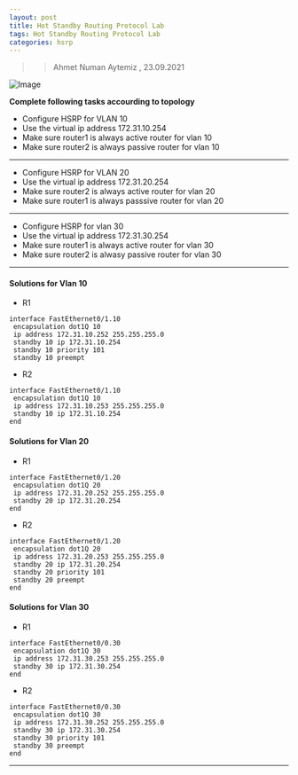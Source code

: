 ```yaml
---
layout: post
title: Hot Standby Routing Protocol Lab
tags: Hot Standby Routing Protocol Lab
categories: hsrp
---
```


>> Ahmet Numan Aytemiz , 23.09.2021

![Image](/img/hsrp_lab.PNG)

**Complete following tasks accourding to topology**

- Configure HSRP for VLAN 10
- Use the virtual ip address 172.31.10.254
- Make sure router1 is always active router for vlan 10
- Make sure router2 is always passive router for vlan 10

---

- Configure HSRP for VLAN 20
- Use the virtual ip address 172.31.20.254
- Make sure router2 is always active router for vlan 20
- Make sure router1 is always passsive router for vlan 20

---

- Configure HSRP for vlan 30
- Use the virtual ip address 172.31.30.254
- Make sure router1 is always active router for vlan 30
- Make sure router2 is alwasy passive router for vlan 30

---

#### Solutions for Vlan 10

- R1

```
interface FastEthernet0/1.10
 encapsulation dot1Q 10
 ip address 172.31.10.252 255.255.255.0
 standby 10 ip 172.31.10.254
 standby 10 priority 101
 standby 10 preempt

```

- R2

```
interface FastEthernet0/1.10
 encapsulation dot1Q 10
 ip address 172.31.10.253 255.255.255.0
 standby 10 ip 172.31.10.254
end
```

#### Solutions for Vlan 20

- R1 

```
interface FastEthernet0/1.20
 encapsulation dot1Q 20
 ip address 172.31.20.252 255.255.255.0
 standby 20 ip 172.31.20.254
end

```

- R2 

```
interface FastEthernet0/1.20
 encapsulation dot1Q 20
 ip address 172.31.20.253 255.255.255.0
 standby 20 ip 172.31.20.254
 standby 20 priority 101
 standby 20 preempt
end

```

#### Solutions for Vlan 30

- R1

```
interface FastEthernet0/0.30
 encapsulation dot1Q 30
 ip address 172.31.30.253 255.255.255.0
 standby 30 ip 172.31.30.254
end

```

- R2

```
interface FastEthernet0/0.30
 encapsulation dot1Q 30
 ip address 172.31.30.252 255.255.255.0
 standby 30 ip 172.31.30.254
 standby 30 priority 101
 standby 30 preempt
end
```

---












